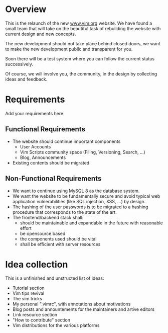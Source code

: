 
# Overview

This is the relaunch of the new www.vim.org website. We have found a small team that will take on the
beautiful task of rebuilding the website with current design and new concepts.

The new development should not take place behind closed doors, we want to 
make the new development public and transparent for you.

Soon there will be a test system where you can follow the current status successively.

Of course, we will involve you, the community, in the design by collecting ideas and feedback.


# Requirements

Add your requirements here:

## Functional Requirements

* The website should continue important components
  * User Accounts
  * Vim Scripts community space (Filing, Versioning, Search, ...)
  * Blog, Announcements
* Existing contents should be migrated

## Non-Functional Requirements

* We want to continue using MySQL 8 as the database system.
* We want the website to be fundamentally secure and avoid typical web application vulnerabilities (like SQL injection, XSS, ...) by design. 
* The hashing of the user passwords is to be migrated to a hashing procedure that corresponds to the state of the art.
* The frontend/backend stack shall:
  - should be maintainable and expandable in the future with reasonable effort
  - be opensource based
  - the components used should be vital
  - shall be efficient with server resources


# Idea collection

This is a unfinished and unstructed list of ideas:

- Tutorial section
- Vim tips revival
- The vim tricks
- My personal ".vimrc", with annotations about motivations
- Blog posts and annountements for the maintainers and artive editors
- Link resource section
- "How to contribute" section
- Vim distributions for the various platforms

